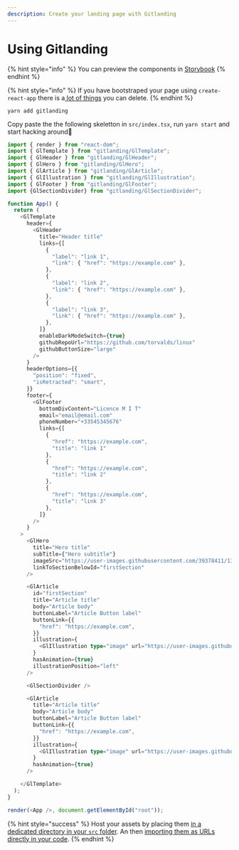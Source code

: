 ```yaml
---
description: Create your landing page with Gitlanding
---
```


# Using Gitlanding

{% hint style="info" %}
You can preview the components in [Storybook](https://www.gitlanding.dev/storybook) 
{% endhint %}

{% hint style="info" %}
If you have bootstraped your page using `create-react-app` there is a[ lot of things](https://github.com/thieryw/crispy-octo-bassoon/commit/431679969c454772605d2d16ad69290559a43cba) you can delete. 
{% endhint %}

```text
yarn add gitlanding
```

Copy paste the the following skeletton in `src/index.tsx`,  run `yarn start` and start hacking around🚀

```typescript
import { render } from "react-dom";
import { GlTemplate } from "gitlanding/GlTemplate";
import { GlHeader } from "gitlanding/GlHeader";
import { GlHero } from "gitlanding/GlHero";
import { GlArticle } from "gitlanding/GlArticle";
import { GlIllustration } from "gitlanding/GlIllustration";
import { GlFooter } from "gitlanding/GlFooter";
import {GlSectionDivider} from "gitlanding/GlSectionDivider";

function App() {
  return (
    <GlTemplate
      header={
        <GlHeader
          title="Header title"
          links={[
            {
              "label": "link 1",
              "link": { "href": "https://example.com" },
            },
            {
              "label": "link 2",
              "link": { "href": "https://example.com" },
            },
            {
              "label": "link 3",
              "link": { "href": "https://example.com" },
            },
          ]}
          enableDarkModeSwitch={true}
          githubRepoUrl="https://github.com/torvalds/linux"
          githubButtonSize="large"
        />
      }
      headerOptions={{
        "position": "fixed",
        "isRetracted": "smart",
      }}
      footer={
        <GlFooter 
          bottomDivContent="Licence M I T"
          email="email@email.com"
          phoneNumber="+33545345676"
          links={[
            {
              "href": "https://example.com",
              "title": "link 1"
            },
            {
              "href": "https://example.com",
              "title": "link 2"
            },
            {
              "href": "https://example.com",
              "title": "link 3"
            },
          ]}
        />
      }
    >
      <GlHero
        title="Hero title"
        subTitle={"Hero subtitle"}
        imageSrc="https://user-images.githubusercontent.com/39378411/135731749-4a723d4e-52ea-49b7-83c1-7da4db8f3f59.png"
        linkToSectionBelowId="firstSection"
      />

      <GlArticle
        id="firstSection"
        title="Article title"
        body="Article body"
        buttonLabel="Article Button label"
        buttonLink={{
          "href": "https://example.com",
        }}
        illustration={
          <GlIllustration type="image" url="https://user-images.githubusercontent.com/39378411/135731808-6cf3e4dd-1047-4a0a-95be-65fdd6947315.png" />
        }
        hasAnimation={true}
        illustrationPosition="left"
      />

      <GlSectionDivider />

      <GlArticle
        title="Article title"
        body="Article body"
        buttonLabel="Article Button label"
        buttonLink={{
          "href": "https://example.com",
        }}
        illustration={
          <GlIllustration type="image" url="https://user-images.githubusercontent.com/39378411/135731816-5ba39459-d95e-413d-b515-92a7b0dc5acf.png" />
        }
        hasAnimation={true}
      />

    </GlTemplate>
  );
}

render(<App />, document.getElementById("root"));
```

{% hint style="success" %}
Host your assets by placing them [in a dedicated directory in your `src` folder](https://github.com/thieryw/gitlanding/tree/006bc0507cabe327e4b0d7df5613877caa146142/src/assets/img). An then [importing them as URLs directly in your code](https://github.com/thieryw/gitlanding/blob/006bc0507cabe327e4b0d7df5613877caa146142/src/index.tsx#L10).
{% endhint %}

####  

